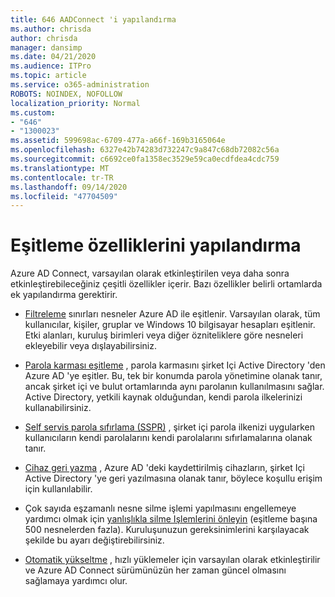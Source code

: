 ```yaml
---
title: 646 AADConnect 'i yapılandırma
ms.author: chrisda
author: chrisda
manager: dansimp
ms.date: 04/21/2020
ms.audience: ITPro
ms.topic: article
ms.service: o365-administration
ROBOTS: NOINDEX, NOFOLLOW
localization_priority: Normal
ms.custom:
- "646"
- "1300023"
ms.assetid: 599698ac-6709-477a-a66f-169b3165064e
ms.openlocfilehash: 6327e42b74283d732247c9a847c68db72082c56a
ms.sourcegitcommit: c6692ce0fa1358ec3529e59ca0ecdfdea4cdc759
ms.translationtype: MT
ms.contentlocale: tr-TR
ms.lasthandoff: 09/14/2020
ms.locfileid: "47704509"
---
```

# <a name="configure-sync-features"></a>Eşitleme özelliklerini yapılandırma

Azure AD Connect, varsayılan olarak etkinleştirilen veya daha sonra etkinleştirebileceğiniz çeşitli özellikler içerir. Bazı özellikler belirli ortamlarda ek yapılandırma gerektirir.

- [Filtreleme](https://docs.microsoft.com/azure/active-directory/connect/active-directory-aadconnectsync-configure-filtering) sınırları nesneler Azure AD ile eşitlenir. Varsayılan olarak, tüm kullanıcılar, kişiler, gruplar ve Windows 10 bilgisayar hesapları eşitlenir. Etki alanları, kuruluş birimleri veya diğer özniteliklere göre nesneleri ekleyebilir veya dışlayabilirsiniz.

- [Parola karması eşitleme](https://docs.microsoft.com/azure/active-directory/connect/active-directory-aadconnectsync-implement-password-hash-synchronization) , parola karmasını şirket Içi Active Directory 'den Azure AD 'ye eşitler. Bu, tek bir konumda parola yönetimine olanak tanır, ancak şirket içi ve bulut ortamlarında aynı parolanın kullanılmasını sağlar. Active Directory, yetkili kaynak olduğundan, kendi parola ilkelerinizi kullanabilirsiniz.

- [Self servis parola sıfırlama (SSPR)](https://docs.microsoft.com/azure/active-directory/authentication/quickstart-sspr) , şirket içi parola ilkenizi uygularken kullanıcıların kendi parolalarını kendi parolalarını sıfırlamalarına olanak tanır.

- [Cihaz geri yazma](https://docs.microsoft.com/azure/active-directory/connect/active-directory-aadconnect-feature-device-writeback) , Azure AD 'deki kaydettirilmiş cihazların, şirket Içi Active Directory 'ye geri yazılmasına olanak tanır, böylece koşullu erişim için kullanılabilir.

- Çok sayıda eşzamanlı nesne silme işlemi yapılmasını engellemeye yardımcı olmak için [yanlışlıkla silme Işlemlerini önleyin](https://docs.microsoft.com/azure/active-directory/connect/active-directory-aadconnectsync-feature-prevent-accidental-deletes) (eşitleme başına 500 nesnelerden fazla). Kuruluşunuzun gereksinimlerini karşılayacak şekilde bu ayarı değiştirebilirsiniz.

- [Otomatik yükseltme](https://docs.microsoft.com/azure/active-directory/connect/active-directory-aadconnect-feature-automatic-upgrade) , hızlı yüklemeler için varsayılan olarak etkinleştirilir ve Azure AD Connect sürümünüzün her zaman güncel olmasını sağlamaya yardımcı olur.
